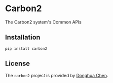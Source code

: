 # Carbon2

The Carbon2 system's Common APIs

## Installation
```pip
pip install carbon2
```

## License
The `carbon2` project is provided by [Donghua Chen](https://github.com/dhchenx). 


